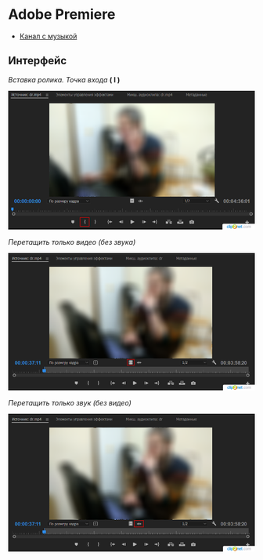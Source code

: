 # Adobe Premiere

* [Канал с музыкой](https://www.youtube.com/channel/UCht8qITGkBvXKsR1Byln-wA/featured)

## Интерфейс

*Вставка ролика. Точка входа* **( I )**

![](img/pr_1-1.png)

*Перетащить только видео (без звука)*

![](img/pr_1-2.png)

*Перетащить только звук (без видео)*

![](img/pr_1-3.png)